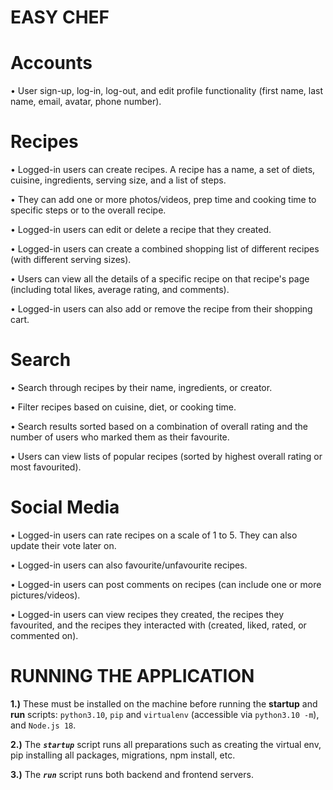 # EASY CHEF

# Accounts
• User sign-up, log-in, log-out, and edit profile functionality (first name, last name, email, avatar, phone number).

# Recipes
• Logged-in users can create recipes. A recipe has a name, a set of diets, cuisine, ingredients, serving size, and a list of steps. 

• They can add one or more photos/videos, prep time and cooking time to specific steps or to the overall recipe. 

• Logged-in users can edit or delete a recipe that they created.

• Logged-in users can create a combined shopping list of different recipes (with different serving sizes).

• Users can view all the details of a specific recipe on that recipe's page (including total likes, average rating, and comments). 

• Logged-in users can also add or remove the recipe from their shopping cart.


# Search
• Search through recipes by their name, ingredients, or creator.

• Filter recipes based on cuisine, diet, or cooking time.

• Search results sorted based on a combination of overall rating and the number of users who marked them as their favourite.

• Users can view lists of popular recipes (sorted by highest overall rating or most favourited).


# Social Media
• Logged-in users can rate recipes on a scale of 1 to 5. They can also update their vote later on.

• Logged-in users can also favourite/unfavourite recipes.

• Logged-in users can post comments on recipes (can include one or more pictures/videos).

• Logged-in users can view recipes they created, the recipes they favourited, and the recipes they interacted with (created, liked, rated, or commented on).


# RUNNING THE APPLICATION

**1.)** These must be installed on the machine before running the **startup** and **run** scripts: 
`python3.10`, `pip` and `virtualenv` (accessible via `python3.10 -m`), and `Node.js 18`.

**2.)** The **_`startup`_** script runs all preparations such as creating the virtual env, pip installing all packages, migrations, npm install, etc. 

**3.)** The **_`run`_** script runs both backend and frontend servers. 

